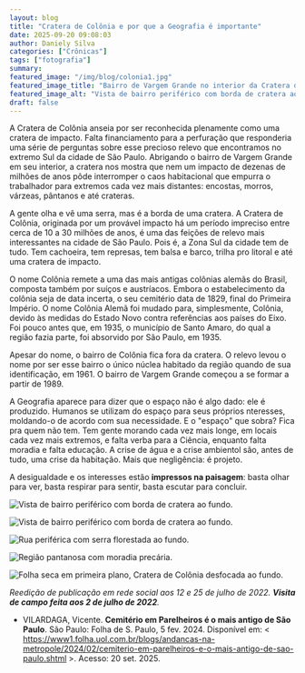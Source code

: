 ```yaml
---
layout: blog
title: "Cratera de Colônia e por que a Geografia é importante"
date: 2025-09-20 09:08:03
author: Daniely Silva
categories: ["Crônicas"]
tags: ["fotografia"]
summary:
featured_image: "/img/blog/colonia1.jpg"
featured_image_title: "Bairro de Vargem Grande no interior da Cratera de Colônia."
featured_image_alt: "Vista de bairro periférico com borda de cratera ao fundo."
draft: false
---
```


A Cratera de Colônia anseia por ser reconhecida plenamente como uma cratera de impacto. Falta financiamento para a perfuração que responderia uma série de perguntas sobre esse precioso relevo que encontramos no extremo Sul da cidade de São Paulo.
Abrigando o bairro de Vargem Grande em seu interior, a cratera nos mostra que nem um impacto de dezenas de milhões de anos pôde interromper o caos habitacional que empurra o trabalhador para extremos cada vez mais distantes: encostas, morros, várzeas, pântanos e até crateras.

A gente olha e vê uma serra, mas é a borda de uma cratera. A Cratera de Colônia, originada por um provável impacto há um período impreciso entre cerca de 10 a 30 milhões de anos, é uma das feições de relevo mais interessantes na cidade de São Paulo. Pois é, a Zona Sul da cidade tem de tudo. Tem cachoeira, tem represas, tem balsa e barco, trilha pro litoral e até uma cratera de impacto.

O nome Colônia remete a uma das mais antigas colônias alemãs do Brasil, composta também por suíços e austríacos. Embora o estabelecimento da colônia seja de data incerta, o seu cemitério data de 1829, final do Primeira Império. O nome Colônia Alemã foi mudado para, simplesmente, Colônia, devido às medidas do Estado Novo contra referências aos países do Eixo. Foi pouco antes que, em 1935, o município de Santo Amaro, do qual a região fazia parte, foi absorvido por São Paulo, em  1935.

Apesar do nome, o bairro de Colônia fica fora da cratera. O relevo levou o nome por ser esse bairro o único núclea habitado da região quando de sua identificação, em 1961. O bairro de Vargem Grande começou a se formar a partir de 1989.

A Geografia aparece para dizer que o espaço não é algo dado: ele é produzido. Humanos se utilizam do espaço para seus próprios nteresses, moldando-o de acordo com sua necessidade. E o "espaço" que sobra? Fica pra quem não tem. Tem gente morando cada vez mais longe, em locais cada vez mais extremos, e falta verba para a Ciência, enquanto falta moradia e falta educação. A crise de água e a crise ambientol são, antes de tudo, uma crise da habitação. Mais que negligência: é projeto.

A desigualdade e os interesses estão **impressos na paisagem**: basta olhar para ver, basta respirar para sentir, basta escutar para concluir.

![Vista de bairro periférico com borda de cratera ao fundo.](/img/blog/colonia2.jpg "Bairro de Vargem Grande no interior da Cratera de Colônia.")

![Vista de bairro periférico com borda de cratera ao fundo.](/img/blog/colonia3.jpg "Bairro de Vargem Grande no interior da Cratera de Colônia.")

![Rua periférica com serra florestada ao fundo.](/img/blog/colonia4.jpg "A partir uma das bordas, paisagem dos Mares de Morros externa à cratera difere da área plana e circular no seu interior.")

![Região pantanosa com moradia precária.](/img/blog/colonia5.jpg "Crise na moradia.")

![Folha seca em primeira plano, Cratera de Colônia desfocada ao fundo.](/img/blog/colonia6.jpg "Folha e cratera.")

*Reedição de publicação em rede social aos 12 e 25 de julho de 2022. **Visita de campo feita aos 2 de julho de 2022**.*

* VILARDAGA, Vicente. **Cemitério em Parelheiros é o mais antigo de São Paulo**. São Paulo: Folha de S. Paulo, 5 fev. 2024. Disponível em: < https://www1.folha.uol.com.br/blogs/andancas-na-metropole/2024/02/cemiterio-em-parelheiros-e-o-mais-antigo-de-sao-paulo.shtml >. Acesso: 20 set. 2025.
